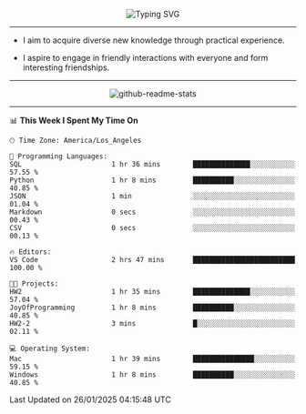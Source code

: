 <p align="center">
  <img src="https://readme-typing-svg.demolab.com?font=Fira+Code&weight=500&size=32&duration=2500&pause=1600&center=true&vCenter=true&random=false&width=1024&height=64&lines=Hi+there+%F0%9F%91%8B;I'm+delighted+you+could+make+it+here+%F0%9F%8E%89;I'm+Harry%2C+a+college+student+still+finding+my+way" alt="Typing SVG" />
</p>


---


- I aim to acquire diverse new knowledge through practical experience.

- I aspire to engage in friendly interactions with everyone and form interesting friendships.


---


<p align="center">
  <img src="https://github-readme-stats.vercel.app/api?username=Harry-Jing&show_icons=true" alt="github-readme-stats"/>
</p>


---

<!--START_SECTION:waka-->
📊 **This Week I Spent My Time On** 

```text
🕑︎ Time Zone: America/Los_Angeles

💬 Programming Languages: 
SQL                      1 hr 36 mins        ██████████████░░░░░░░░░░░   57.55 % 
Python                   1 hr 8 mins         ██████████░░░░░░░░░░░░░░░   40.85 % 
JSON                     1 min               ░░░░░░░░░░░░░░░░░░░░░░░░░   01.04 % 
Markdown                 0 secs              ░░░░░░░░░░░░░░░░░░░░░░░░░   00.43 % 
CSV                      0 secs              ░░░░░░░░░░░░░░░░░░░░░░░░░   00.13 % 

🔥 Editors: 
VS Code                  2 hrs 47 mins       █████████████████████████   100.00 % 

🐱‍💻 Projects: 
HW2                      1 hr 35 mins        ██████████████░░░░░░░░░░░   57.04 % 
JoyOfProgramming         1 hr 8 mins         ██████████░░░░░░░░░░░░░░░   40.85 % 
HW2-2                    3 mins              █░░░░░░░░░░░░░░░░░░░░░░░░   02.11 % 

💻 Operating System: 
Mac                      1 hr 39 mins        ███████████████░░░░░░░░░░   59.15 % 
Windows                  1 hr 8 mins         ██████████░░░░░░░░░░░░░░░   40.85 % 
```


 Last Updated on 26/01/2025 04:15:48 UTC
<!--END_SECTION:waka-->
